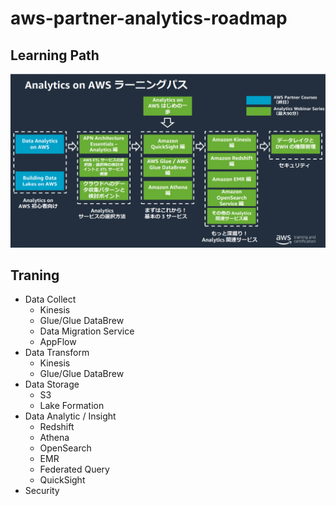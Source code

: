 # aws-partner-analytics-roadmap

## Learning Path
![img](./docs/learning_path.png)

## Traning
- Data Collect
  - Kinesis
  - Glue/Glue DataBrew
  - Data Migration Service
  - AppFlow
- Data Transform
  - Kinesis
  - Glue/Glue DataBrew
- Data Storage
  - S3
  - Lake Formation
- Data Analytic / Insight
  - Redshift
  - Athena
  - OpenSearch
  - EMR
  - Federated Query
  - QuickSight
- Security
